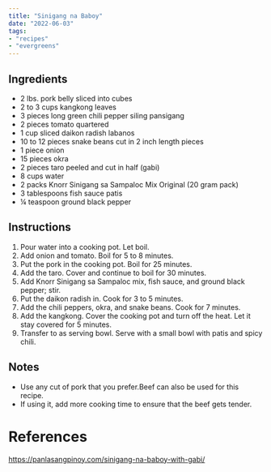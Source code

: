 ```yaml
---
title: "Sinigang na Baboy"
date: "2022-06-03"
tags:
- "recipes"
- "evergreens"
---
```


## Ingredients

-   2 lbs. pork belly sliced into cubes
-   2 to 3 cups kangkong leaves
-   3 pieces long green chili pepper siling pansigang
-   2 pieces tomato quartered
-   1 cup sliced daikon radish labanos
-   10 to 12 pieces snake beans cut in 2 inch length pieces
-   1 piece onion
-   15 pieces okra
-   2 pieces taro peeled and cut in half (gabi)
-   8 cups water
-   2 packs Knorr Sinigang sa Sampaloc Mix Original (20 gram pack)
-   3 tablespoons fish sauce patis
-   ¼ teaspoon ground black pepper

## Instructions

1. Pour water into a cooking pot. Let boil.
2. Add onion and tomato. Boil for 5 to 8 minutes.
3. Put the pork in the cooking pot. Boil for 25 minutes.
4. Add the taro. Cover and continue to boil for 30 minutes.
5. Add Knorr Sinigang sa Sampaloc mix, fish sauce, and ground black pepper; stir.
6. Put the daikon radish in. Cook for 3 to 5 minutes.
7. Add the chili peppers, okra, and snake beans. Cook for 7 minutes.
8. Add the kangkong. Cover the cooking pot and turn off the heat. Let it stay covered for 5 minutes.
9. Transfer to as serving bowl. Serve with a small bowl with patis and spicy chili.

## Notes

- Use any cut of pork that you prefer.Beef can also be used for this recipe.
-  If using it, add more cooking time to ensure that the beef gets tender.

# References

https://panlasangpinoy.com/sinigang-na-baboy-with-gabi/